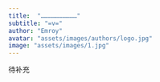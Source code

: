 ```yaml
---
title:  "…………………………"
subtitle: "=v="
author: "Emroy"
avatar: "assets/images/authors/logo.jpg"
image: "assets/images/1.jpg"
---
```


待补充

